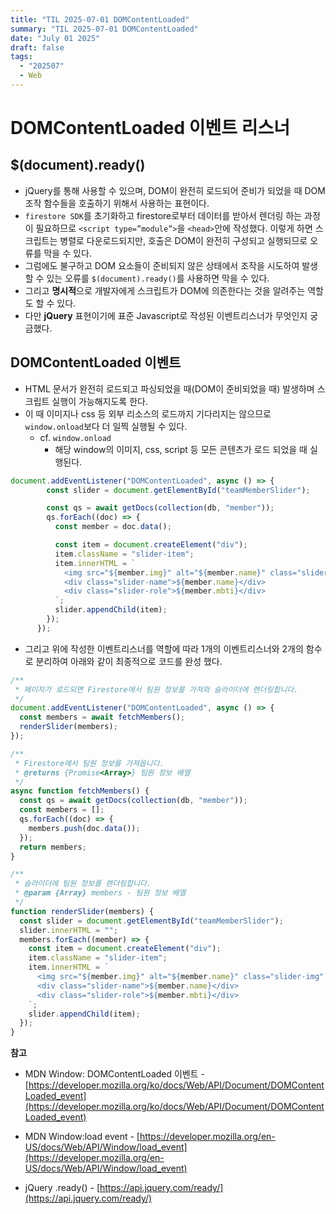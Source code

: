 ```yaml
---
title: "TIL 2025-07-01 DOMContentLoaded"
summary: "TIL 2025-07-01 DOMContentLoaded"
date: "July 01 2025"
draft: false
tags:
  - "202507"
  - Web
---
```


# DOMContentLoaded 이벤트 리스너

## $(document).ready()

- jQuery를 통해 사용할 수 있으며, DOM이 완전히 로드되어 준비가 되었을 때 DOM 조작 함수들을 호출하기 위해서 사용하는 표현이다.
- `firestore SDK`를 초기화하고 firestore로부터 데이터를 받아서 렌더링 하는 과정이 필요하므로 `<script type=”module”>`을 `<head>`안에 작성했다. 이렇게 하면 스크립트는 병렬로 다운로드되지만, 호출은 DOM이 완전히 구성되고 실행되므로 오류를 막을 수 있다.
- 그럼에도 불구하고 DOM 요소들이 준비되지 않은 상태에서 조작을 시도하여 발생할 수 있는 오류를 `$(document).ready()`를 사용하면 막을 수 있다.
- 그리고 **명시적**으로 개발자에게 스크립트가 DOM에 의존한다는 것을 알려주는 역할도 할 수 있다.
- 다만 **jQuery** 표현이기에 표준 Javascript로 작성된 이벤트리스너가 무엇인지 궁금했다.

## **DOMContentLoaded** 이벤트

- HTML 문서가 완전히 로드되고 파싱되었을 때(DOM이 준비되었을 때) 발생하며 스크립트 실행이 가능해지도록 한다.
- 이 때 이미지나 css 등 외부 리소스의 로드까지 기다리지는 않으므로 `window.onload`보다 더 일찍 실행될 수 있다.
    - cf. `window.onload`
        - 해당 window의 이미지, css, script 등 모든 콘텐츠가 로드 되었을 때 실행된다.

```jsx
document.addEventListener("DOMContentLoaded", async () => {
        const slider = document.getElementById("teamMemberSlider");

        const qs = await getDocs(collection(db, "member"));
        qs.forEach((doc) => {
          const member = doc.data();

          const item = document.createElement("div");
          item.className = "slider-item";
          item.innerHTML = `
            <img src="${member.img}" alt="${member.name}" class="slider-img" />
            <div class="slider-name">${member.name}</div>
            <div class="slider-role">${member.mbti}</div>
          `;
          slider.appendChild(item);
        });
      });
```

- 그리고 위에 작성한 이벤트리스너를 역할에 따라 1개의 이벤트리스너와 2개의 함수로 분리하여 아래와 같이 최종적으로 코드를 완성 했다.

```jsx
/**
 * 페이지가 로드되면 Firestore에서 팀원 정보를 가져와 슬라이더에 렌더링합니다.
 */
document.addEventListener("DOMContentLoaded", async () => {
  const members = await fetchMembers();
  renderSlider(members);
});

/**
 * Firestore에서 팀원 정보를 가져옵니다.
 * @returns {Promise<Array>} 팀원 정보 배열
 */
async function fetchMembers() {
  const qs = await getDocs(collection(db, "member"));
  const members = [];
  qs.forEach((doc) => {
    members.push(doc.data());
  });
  return members;
}

/**
 * 슬라이더에 팀원 정보를 렌더링합니다.
 * @param {Array} members - 팀원 정보 배열
 */
function renderSlider(members) {
  const slider = document.getElementById("teamMemberSlider");
  slider.innerHTML = "";
  members.forEach((member) => {
    const item = document.createElement("div");
    item.className = "slider-item";
    item.innerHTML = `
      <img src="${member.img}" alt="${member.name}" class="slider-img" />
      <div class="slider-name">${member.name}</div>
      <div class="slider-role">${member.mbti}</div>
    `;
    slider.appendChild(item);
  });
}
```

**참고**

- MDN Window: DOMContentLoaded 이벤트 - [https://developer.mozilla.org/ko/docs/Web/API/Document/DOMContentLoaded_event](https://developer.mozilla.org/ko/docs/Web/API/Document/DOMContentLoaded_event)

- MDN Window:load event - [https://developer.mozilla.org/en-US/docs/Web/API/Window/load_event](https://developer.mozilla.org/en-US/docs/Web/API/Window/load_event)

- jQuery .ready() - [https://api.jquery.com/ready/](https://api.jquery.com/ready/)